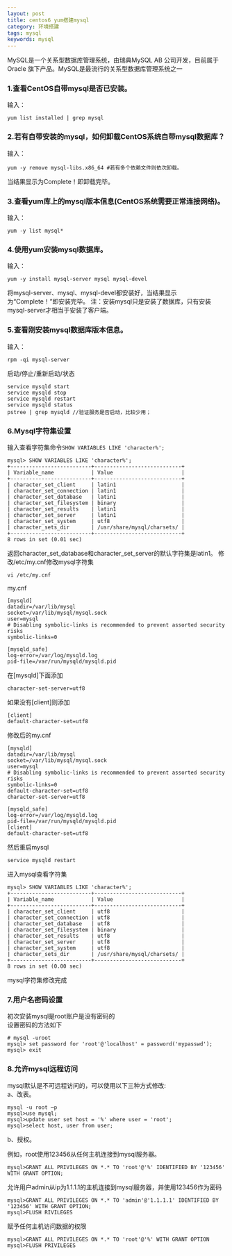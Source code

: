 ```yaml
---
layout: post
title: centos6 yum搭建mysql
category: 环境搭建
tags: mysql
keywords: mysql
---
```


MySQL是一个关系型数据库管理系统，由瑞典MySQL AB 公司开发，目前属于 Oracle 旗下产品。MySQL是最流行的关系型数据库管理系统之一

### 1.查看CentOS自带mysql是否已安装。
输入：
```
yum list installed | grep mysql
```
### 2.若有自带安装的mysql，如何卸载CentOS系统自带mysql数据库？
输入：
```
yum -y remove mysql-libs.x86_64 #若有多个依赖文件则依次卸载。
```
当结果显示为Complete！即卸载完毕。
### 3.查看yum库上的mysql版本信息(CentOS系统需要正常连接网络)。
输入：
```
yum -y list mysql*
```
### 4.使用yum安装mysql数据库。
输入：
```
yum -y install mysql-server mysql mysql-devel 
```
将mysql-server、mysql、mysql-devel都安装好，当结果显示为“Complete！”即安装完毕。
注：安装mysql只是安装了数据库，只有安装mysql-server才相当于安装了客户端。
### 5.查看刚安装mysql数据库版本信息。
输入：
```
rpm -qi mysql-server
```

启动/停止/重新启动/状态
```
service mysqld start
service mysqld stop
service mysqld restart
service mysqld status
pstree | grep mysqld //验证服务是否启动，比较少用；
```
### 6.Mysql字符集设置
输入查看字符集命令`SHOW VARIABLES LIKE 'character%';`
```
mysql> SHOW VARIABLES LIKE 'character%';
+--------------------------+----------------------------+
| Variable_name            | Value                      |
+--------------------------+----------------------------+
| character_set_client     | latin1                     |
| character_set_connection | latin1                     |
| character_set_database   | latin1                     |
| character_set_filesystem | binary                     |
| character_set_results    | latin1                     |
| character_set_server     | latin1                     |
| character_set_system     | utf8                       |
| character_sets_dir       | /usr/share/mysql/charsets/ |
+--------------------------+----------------------------+
8 rows in set (0.01 sec)
```
返回character_set_database和character_set_server的默认字符集是latin1。
修改/etc/my.cnf修改mysql字符集
```
vi /etc/my.cnf
```
my.cnf
```
[mysqld]
datadir=/var/lib/mysql
socket=/var/lib/mysql/mysql.sock
user=mysql
# Disabling symbolic-links is recommended to prevent assorted security risks
symbolic-links=0

[mysqld_safe]
log-error=/var/log/mysqld.log
pid-file=/var/run/mysqld/mysqld.pid

```
在[mysqld]下面添加
```
character-set-server=utf8
```
如果没有[client]则添加
```
[client]
default-character-set=utf8
```
修改后的my.cnf
```
[mysqld]
datadir=/var/lib/mysql
socket=/var/lib/mysql/mysql.sock
user=mysql
# Disabling symbolic-links is recommended to prevent assorted security risks
symbolic-links=0
default-character-set=utf8
character-set-server=utf8

[mysqld_safe]
log-error=/var/log/mysqld.log
pid-file=/var/run/mysqld/mysqld.pid
[client]
default-character-set=utf8
```
然后重启mysql
```
service mysqld restart
```
进入mysql查看字符集
```
mysql> SHOW VARIABLES LIKE 'character%';
+--------------------------+----------------------------+
| Variable_name            | Value                      |
+--------------------------+----------------------------+
| character_set_client     | utf8                       |
| character_set_connection | utf8                       |
| character_set_database   | utf8                       |
| character_set_filesystem | binary                     |
| character_set_results    | utf8                       |
| character_set_server     | utf8                       |
| character_set_system     | utf8                       |
| character_sets_dir       | /usr/share/mysql/charsets/ |
+--------------------------+----------------------------+
8 rows in set (0.00 sec)

```
mysql字符集修改完成

### 7.用户名密码设置
初次安装mysql是root账户是没有密码的  
设置密码的方法如下
```
# mysql -uroot
mysql> set password for 'root'@'localhost' = password('mypasswd');
mysql> exit
```
### 8.允许mysql远程访问

mysql默认是不可远程访问的，可以使用以下三种方式修改:  
a、改表。
```
mysql -u root –p
mysql>use mysql;
mysql>update user set host = '%' where user = 'root';
mysql>select host, user from user;
```
b、授权。

例如，root使用123456从任何主机连接到mysql服务器。
```
mysql>GRANT ALL PRIVILEGES ON *.* TO 'root'@'%' IDENTIFIED BY '123456' WITH GRANT OPTION;
```
允许用户admin从ip为1.1.1.1的主机连接到mysql服务器，并使用123456作为密码
```
mysql>GRANT ALL PRIVILEGES ON *.* TO 'admin'@'1.1.1.1' IDENTIFIED BY '123456' WITH GRANT OPTION;
mysql>FLUSH RIVILEGES
```
赋予任何主机访问数据的权限
```
mysql>GRANT ALL PRIVILEGES ON *.* TO 'root'@'%' WITH GRANT OPTION
mysql>FLUSH PRIVILEGES
```